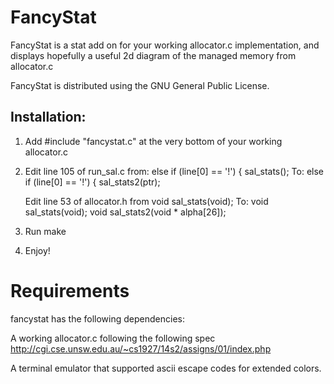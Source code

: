 FancyStat
=========

FancyStat is a stat add on for your working allocator.c implementation,
and displays hopefully a useful 2d diagram of the managed memory from
allocator.c

FancyStat is distributed using the GNU General Public License. 


Installation:
-------------

1. Add #include "fancystat.c" at the very bottom of your working allocator.c
2. Edit line 105 of run_sal.c from:
       else if (line[0] == '!') {
         sal_stats();
   To:
       else if (line[0] == '!') {
         sal_stats2(ptr);

   Edit line 53 of allocator.h from
	void sal_stats(void);
   To:
	void sal_stats(void);
	void sal_stats2(void * alpha[26]);
4. Run make
5. Enjoy!



Requirements
============
fancystat has the following dependencies:

A working allocator.c following the following spec
http://cgi.cse.unsw.edu.au/~cs1927/14s2/assigns/01/index.php

A terminal emulator that supported ascii escape codes for extended colors.
